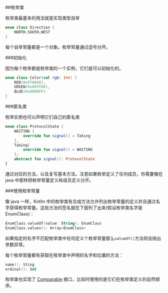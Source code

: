 ##枚举类

枚举类最基本的用法就是实现类型自举

```kotlin
enum class Direction {
	NORTH,SOUTH,WEST
}
```

每个自举常量都是一个对象。枚举常量通过逗号分开。

###初始化

因为每个枚举都是枚举类的一个实例，它们是可以初始化的。

```kotlin
enum class Color(val rgb: Int) {
	RED(0xFF0000),
	GREEN(0x00FF00),
	BLUE(0x0000FF)
}
```

###匿名类

枚举实例也可以声明它们自己的匿名类

```kotlin
enum class ProtocolState {
	WAITING {
		override fun signal() = Taking
	},
	Taking{
		override fun signal() = WAITING
	};
	abstract fun signal(): ProtocolState
}
```

通过对应的方法，以及复写基本方法。注意如果枚举定义了任何成员，你需要像在 java 中那样把枚举常量定义和成员定义分开。

###使用枚举常量

像 java 一样，Kotlin 中的枚举类有合成方法允许列出枚举常量的定义并且通过名字获得枚举常量。这些方法的签名就在下面列了出来(假设枚举类名字是 EnumClass)：

```kotlin
EnumClass.valueOf(value: String): EnumClass
EnumClass.values(): Array<EnumClass>
```

如果指定的名字不匹配枚举类中任何定义个枚举常量那么`valueOf()`方法将会抛出参数异常。

每个枚举常量都有获取在枚举类中声明的名字和位置的方法：

```kotlin
name(): Sting
ordinal(): Int
```

枚举类也实现了 [Comparable](http://kotlinlang.org/api/latest/jvm/stdlib/kotlin/-comparable/index.html) 接口，比较时使用的是它们在枚举类定义的自然顺序。
